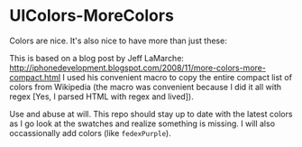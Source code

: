 UIColors-MoreColors
===================
Colors are nice.  It's also nice to have more than just these:


This is based on a blog post by Jeff LaMarche:
http://iphonedevelopment.blogspot.com/2008/11/more-colors-more-compact.html
I used his convenient macro to copy the entire compact list of colors from Wikipedia (the macro was convenient because I did it all with regex [Yes, I parsed HTML with regex and lived]).

Use and abuse at will.  This repo should stay up to date with the latest colors as I go look at the swatches and realize something is missing. I will also occassionally add colors (like `fedexPurple`).
